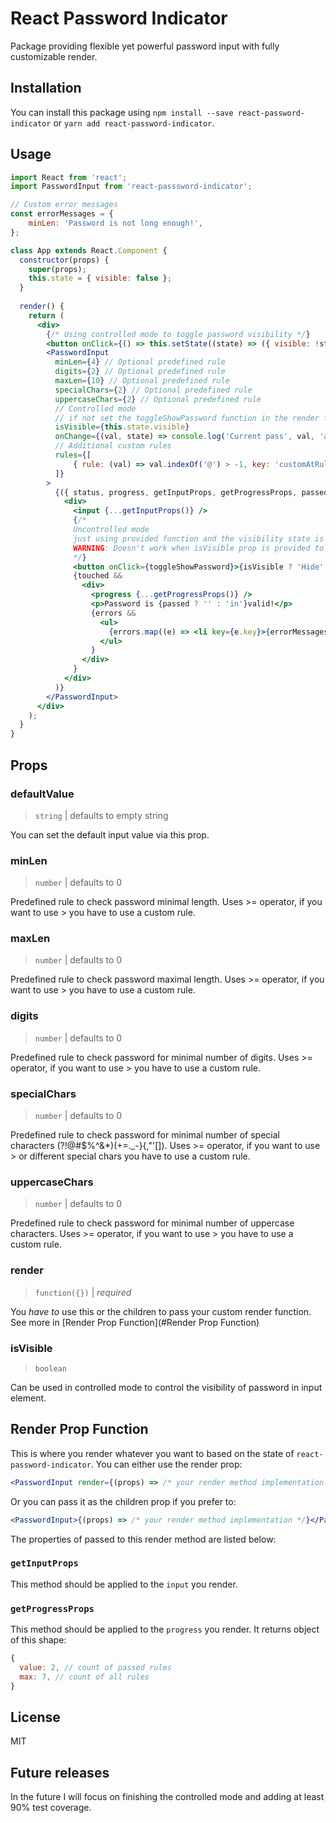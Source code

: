 # React Password Indicator
Package providing flexible yet powerful password input with fully customizable render.

## Installation

You can install this package using `npm install --save react-password-indicator` or `yarn add react-password-indicator`.

## Usage

```jsx
import React from 'react';
import PasswordInput from 'react-passsword-indicator';

// Custom error messages
const errorMessages = {
    minLen: 'Password is not long enough!',
};

class App extends React.Component {
  constructor(props) {
    super(props);
    this.state = { visible: false };
  }
  
  render() {
    return (
      <div>
        {/* Using controlled mode to toggle password visibility */}
        <button onClick={() => this.setState((state) => ({ visible: !state.visible }))}>Show password</button>
        <PasswordInput
          minLen={4} // Optional predefined rule
          digits={2} // Optional predefined rule
          maxLen={10} // Optional predefined rule
          specialChars={2} // Optional predefined rule
          uppercaseChars={2} // Optional predefined rule
          // Controlled mode
          // if not set the toggleShowPassword function in the render function should be used
          isVisible={this.state.visible} 
          onChange={(val, state) => console.log('Current pass', val, 'and progress', state)}
          // Additional custom rules
          rules={[
              { rule: (val) => val.indexOf('@') > -1, key: 'customAtRule', message: 'Your password must contain the @ char.' }
          ]}
        >
          {({ status, progress, getInputProps, getProgressProps, passed, isVisible, errors, toggleShowPassword, touched }) => (
            <div>
              <input {...getInputProps()} />
              {/*
              Uncontrolled mode
              just using provided function and the visibility state is internal
              WARNING: Doesn't work when isVisible prop is provided to the PasswordInput
              */}
              <button onClick={toggleShowPassword}>{isVisible ? 'Hide' : 'Show'}</button><br />
              {touched &&
                <div>
                  <progress {...getProgressProps()} />
                  <p>Password is {passed ? '' : 'in'}valid!</p>
                  {errors &&
                    <ul>
                      {errors.map((e) => <li key={e.key}>{errorMessages[e.key] || e.message}</li>)}
                    </ul>
                  }
                </div>
              }
            </div>
          )}
        </PasswordInput>
      </div>
    );
  }
}
```

## Props

### defaultValue
> `string` | defaults to empty string

You can set the default input value via this prop.

### minLen
> `number` | defaults to 0

Predefined rule to check password minimal length. Uses >= operator, if you want to use > you have to use a custom rule.

### maxLen
> `number` | defaults to 0

Predefined rule to check password maximal length. Uses >= operator, if you want to use > you have to use a custom rule.

### digits
> `number` | defaults to 0

Predefined rule to check password for minimal number of digits. Uses >= operator, if you want to use > you have to use a custom rule.

### specialChars
> `number` | defaults to 0

Predefined rule to check password for minimal number of special characters (?!@#$%^&*)(+=._-}{,"'[]). Uses >= operator, if you want to use > or different special chars you have to use a custom rule.

### uppercaseChars
> `number` | defaults to 0

Predefined rule to check password for minimal number of uppercase characters. Uses >= operator, if you want to use > you have to use a custom rule.

### render
> `function({})` | _required_

You *have to* use this or the children to pass your custom render function. See more in [Render Prop Function](#Render Prop Function)

### isVisible
> `boolean`

Can be used in controlled mode to control the visibility of password in input element. 

## Render Prop Function
This is where you render whatever you want to based on the state of `react-password-indicator`.
You can either use the render prop:
```jsx
<PasswordInput render={(props) => /* your render method implementation */} />
```

Or you can pass it as the children prop if you prefer to:
```jsx
<PasswordInput>{(props) => /* your render method implementation */}</PasswordInput>
```

The properties of passed to this render method are listed below:


### `getInputProps`

This method should be applied to the `input` you render.

### `getProgressProps`

This method should be applied to the `progress` you render. It returns object of this shape:

```js
{
  value: 2, // count of passed rules
  max: 7, // count of all rules
}
```

## License
MIT

## Future releases
In the future I will focus on finishing the controlled mode and adding at least 90% test coverage.
